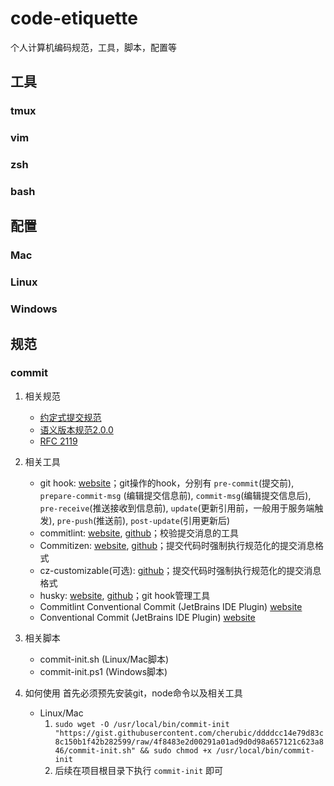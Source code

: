 # code-etiquette

个人计算机编码规范，工具，脚本，配置等

## 工具

### tmux

### vim

### zsh

### bash

## 配置

### Mac

### Linux

### Windows

## 规范

### commit

1. 相关规范
    - [约定式提交规范](https://www.conventionalcommits.org/zh-hans/v1.0.0/#%e7%ba%a6%e5%ae%9a%e5%bc%8f%e6%8f%90%e4%ba%a4%e8%a7%84%e8%8c%83)
    - [语义版本规范2.0.0](https://semver.org/lang/zh-CN/)
    - [RFC 2119](https://www.ietf.org/rfc/rfc2119.txt)

2. 相关工具
    - git hook: [website](https://git-scm.com/book/zh/v2/%E8%87%AA%E5%AE%9A%E4%B9%89-Git-Git-%E9%92%A9%E5%AD%90)；git操作的hook，分别有 `pre-commit`(提交前), `prepare-commit-msg`  (编辑提交信息前), `commit-msg`(编辑提交信息后), `pre-receive`(推送接收到信息前), `update`(更新引用前，一般用于服务端触发), `pre-push`(推送前), `post-update`(引用更新后)
    - commitlint: [website](https://commitlint.js.org/#/), [github](https://github.com/conventional-changelog/commitlint)；校验提交消息的工具
    - Commitizen: [website](http://commitizen.github.io/cz-cli/), [github](http://commitizen.github.io/cz-cli/)；提交代码时强制执行规范化的提交消息格式
    - cz-customizable(可选): [github](https://github.com/leoforfree/cz-customizable)；提交代码时强制执行规范化的提交消息格式
    - husky: [website](https://typicode.github.io/husky/#/), [github](https://github.com/typicode/husky)；git hook管理工具
    - Commitlint Conventional Commit (JetBrains IDE Plugin) [website](https://plugins.jetbrains.com/plugin/13389-conventional-commit)
    - Conventional Commit (JetBrains IDE Plugin) [website](https://plugins.jetbrains.com/plugin/14046-commitlint-conventional-commit)

3. 相关脚本
    - commit-init.sh (Linux/Mac脚本)
    - commit-init.ps1 (Windows脚本)

4. 如何使用
    首先必须预先安装git，node命令以及相关工具

    - Linux/Mac
        1. `sudo wget -O /usr/local/bin/commit-init "https://gist.githubusercontent.com/cherubic/ddddcc14e79d83c8c150b1f42b282599/raw/4f8483e2d00291a01ad9d0d98a657121c623a846/commit-init.sh" && sudo chmod +x /usr/local/bin/commit-init`
        2. 后续在项目根目录下执行 `commit-init` 即可
